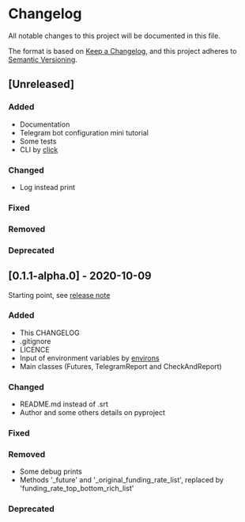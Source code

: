 # Changelog

All notable changes to this project will be documented in this file.

The format is based on [Keep a Changelog](https://keepachangelog.com/en/1.0.0/), and this project
adheres to [Semantic Versioning](https://semver.org/spec/v2.0.0.html).

## [Unreleased]

### Added

- Documentation
- Telegram bot configuration mini tutorial
- Some tests
- CLI by [click](https://click.palletsprojects.com/en/7.x/)

### Changed

- Log instead print

### Fixed

### Removed

### Deprecated

## [0.1.1-alpha.0] - 2020-10-09

Starting point, see [release note](https://github.com/marcusmello/ftx-telegram-rss/releases/0.1.1-alpha.0)

### Added

- This CHANGELOG
- .gitignore
- LICENCE
- Input of environment variables by
  [environs](https://pypi.org/project/environs/)
- Main classes (Futures, TelegramReport and CheckAndReport)

### Changed

- README.md instead of .srt
- Author and some others details on pyproject

### Fixed

### Removed

- Some debug prints
- Methods '_future' and '_original_funding_rate_list', replaced by
  'funding_rate_top_bottom_rich_list'

### Deprecated
